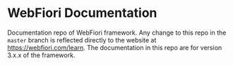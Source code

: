 # WebFiori Documentation
Documentation repo of WebFiori framework. Any change to this repo in the `master` branch is reflected directly to the website at https://webfiori.com/learn. The documentation in this repo are for version 3.x.x of the framework.
